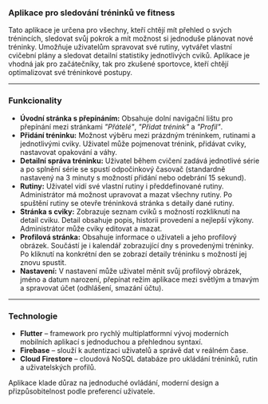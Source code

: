 ### **Aplikace pro sledování tréninků ve fitness**

Tato aplikace je určena pro všechny, kteří chtějí mít přehled o svých trénincích, sledovat svůj pokrok a mít možnost si jednoduše plánovat nové tréninky. Umožňuje uživatelům spravovat své rutiny, vytvářet vlastní cvičební plány a sledovat detailní statistiky jednotlivých cviků. Aplikace je vhodná jak pro začátečníky, tak pro zkušené sportovce, kteří chtějí optimalizovat své tréninkové postupy.

---

### **Funkcionality**

- **Úvodní stránka s přepínáním:** Obsahuje dolní navigační lištu pro přepínání mezi stránkami *"Přátelé"*, *"Přidat trénink"* a *"Profil"*.
- **Přidání tréninku:** Možnost výběru mezi prázdným tréninkem, rutinami a jednotlivými cviky. Uživatel může pojmenovat trénink, přidávat cviky, nastavovat opakování a váhy.
- **Detailní správa tréninku:** Uživatel během cvičení zadává jednotlivé série a po splnění série se spustí odpočinkový časovač (standardně nastavený na 3 minuty s možností přidání nebo odebrání 15 sekund).
- **Rutiny:** Uživatel vidí své vlastní rutiny i předdefinované rutiny. Administrátor má možnost upravovat a mazat všechny rutiny. Po spuštění rutiny se otevře tréninková stránka s detaily dané rutiny.
- **Stránka s cviky:** Zobrazuje seznam cviků s možností rozkliknutí na detail cviku. Detail obsahuje popis, historii provedení a nejlepší výkony. Administrátor může cviky editovat a mazat.
- **Profilová stránka:** Obsahuje informace o uživateli a jeho profilový obrázek. Součástí je i kalendář zobrazující dny s provedenými tréninky. Po kliknutí na konkrétní den se zobrazí detaily tréninku s možností jej znovu spustit.
- **Nastavení:** V nastavení může uživatel měnit svůj profilový obrázek, jméno a datum narození, přepínat režim aplikace mezi světlým a tmavým a spravovat účet (odhlášení, smazání účtu).

---

### **Technologie**

- **Flutter** – framework pro rychlý multiplatformní vývoj moderních mobilních aplikací s jednoduchou a přehlednou syntaxí.
- **Firebase** – slouží k autentizaci uživatelů a správě dat v reálném čase.
- **Cloud Firestore** – cloudová NoSQL databáze pro ukládání tréninků, rutin a uživatelských profilů.

Aplikace klade důraz na jednoduché ovládání, moderní design a přizpůsobitelnost podle preferencí uživatele.
